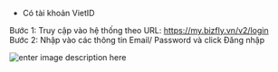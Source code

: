 
 - Có tài khoản VietID

Bước 1: Truy cập vào hệ thống theo URL: https://my.bizfly.vn/v2/login \
Bước 2: Nhập vào các  thông tin Email/ Password và click Đăng nhập

![enter image description here](https://static8.muarecdn.com/zoom,80/400_400/muare/images/2019/11/19/5383336_1.png)